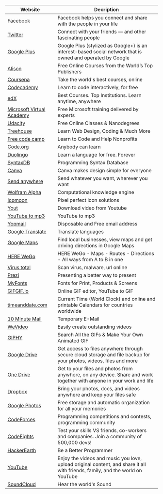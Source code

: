 |Website|Decription|
|-------|----------|
|[Facebook](https://www.facebook.com)|Facebook helps you connect and share with the people in your life|
|[Twitter](https://twitter.com)|Connect with your friends — and other fascinating people|
|[Google Plus](https://plus.google.com/collections/featured)|Google Plus (stylized as Google+) is an interest-based social network that is owned and operated by Google|
|[Alison](https://alison.com)|Free Online Courses from the World’s Top Publishers|
|[Coursena](https://www.coursera.org)|Take the world's best courses, online|
|[Codecademy](https://www.codecademy.com)|Learn to code interactively, for free|
|[edX](https://www.edx.org)|Best Courses. Top Institutions. Learn anytime, anywhere|
|[Microsoft Virtual Academy](https://mva.microsoft.com)|Free Microsoft training delivered by experts|
|[Udacity](https://www.udacity.com)|Free Online Classes & Nanodegrees|
|[Treehouse](https://teamtreehouse.com)|Learn Web Design, Coding & Much More|
|[Free code camp](https://www.freecodecamp.com)|Learn to Code and Help Nonprofits|
|[Code.org](https://code.org)|Anybody can learn|
|[Duolingo](https://www.duolingo.com)|Learn a language for free. Forever|
|[SyntaxDB](https://syntaxdb.com)|Programming Syntax Database|
|[Canva](https://www.canva.com)|Canva makes design simple for everyone|
|[Send anywhere](https://send-anywhere.com)|Send whatever you want, wherever you want|
|[Wolfram Alpha](https://www.wolframalpha.com)|Computational knowledge engine|
|[Icomoon](https://icomoon.io)|Pixel perfect icon solutions|
|[Yout](https://yout.com)|Download video from Youtube|
|[YouTube to mp3](https://ytmp3.cc)|YouTube to mp3|
|[Yopmail](http://www.yopmail.com)|Disposable and Free email address|
|[Google Translate](https://translate.google.com)|Translate languages|
|[Google Maps](https://www.google.com/maps/@?dg=dbrw&newdg=1)|Find local businesses, view maps and get driving directions in Google Maps|
|[HERE WeGo](https://wego.here.com)|HERE WeGo - Maps - Routes - Directions - All ways from A to B in one|
|[Virus total](https://www.virustotal.com)|Scan virus, malware, url online|
|[Prezi](https://prezi.com)|Presenting a better way to present|
|[MyFonts](http://www.myfonts.com)|Fonts for Print, Products & Screens|
|[GIFGIF.io](https://www.gifgif.io)|Online GIF editor, YouTube to GIF|
|[timeanddate.com](https://www.timeanddate.com)|Current Time (World Clock) and online and printable Calendars for countries worldwide|
|[10 Minute Mail](https://10minutemail.com/10MinuteMail/index.html)|Temporary E-Mail|
|[WeVideo](https://www.wevideo.com)|Easily create outstanding videos|
|[GIPHY](https://giphy.com)|Search All the GIFs & Make Your Own Animated GIF|
|[Google Drive](https://drive.google.com)|Get access to files anywhere through secure cloud storage and file backup for your photos, videos, files and more|
|[One Drive](https://onedrive.live.com)|Get to your files and photos from anywhere, on any device. Share and work together with anyone in your work and life|
|[Dropbox](https://www.dropbox.com)|Bring your photos, docs, and videos anywhere and keep your files safe|
|[Google Photos](https://www.google.com/photos/about/)|Free storage and automatic organization for all your memories|
|[CodeForces](http://codeforces.com)|Programming competitions and contests, programming community|
|[CodeFights](https://codefights.com)|Test your skills VS friends, co-workers and companies. Join a community of 500,000 devs!|
|[HackerEarth](https://www.hackerearth.com)|Be a Better Programmer|
|[YouTube](https://www.youtube.com)|Enjoy the videos and music you love, upload original content, and share it all with friends, family, and the world on YouTube|
|[SoundCloud](https://soundcloud.com)|Hear the world's Sound|
